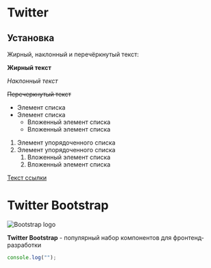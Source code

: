 # Twitter
## Установка

Жирный, наклонный и перечёркнутый текст:

**Жирный текст**

*Наклонный текст*

~~Перечеркнутый текст~~

* Элемент списка
* Элемент списка
   * Вложенный элемент списка
   * Вложенный элемент списка

1. Элемент упорядоченного списка
1. Элемент упорядоченного списка
   1. Вложенный элемент списка
   1. Вложенный элемент списка

[Текст ссылки](http://localhost)

# Twitter Bootstrap
![Bootstrap logo](https://i.imgur.com/qhtywl2.png)

**Twitter Bootstrap** - популярный набор компонентов для фронтенд-разработки

```javascript
console.log("");
```
